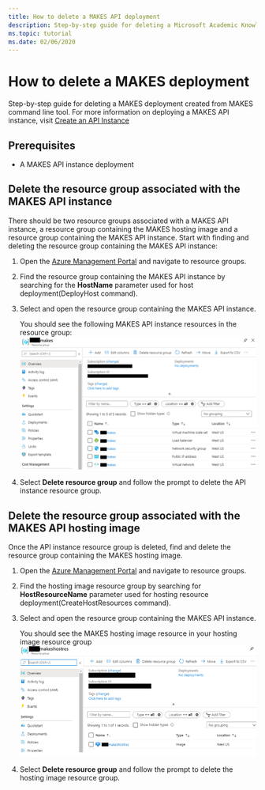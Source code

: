 ```yaml
---
title: How to delete a MAKES API deployment
description: Step-by-step guide for deleting a Microsoft Academic Knowledge Exploration Service(MAKES) deployment using azure portal.
ms.topic: tutorial
ms.date: 02/06/2020
---
```


# How to delete a MAKES deployment

 Step-by-step guide for deleting a MAKES deployment created from MAKES command line tool. For more information on deploying a MAKES API instance, visit [Create an API Instance](get-started-create-api-instances.md)

## Prerequisites

- A MAKES API instance deployment

## Delete the resource group associated with the MAKES API instance

There should be two resource groups associated with a MAKES API instance, a resource group containing the MAKES hosting image and a resource group containing the MAKES API instance. Start with finding and deleting the resource group containing the MAKES API instance:

1. Open the [Azure Management Portal](https://portal.azure.com) and navigate to resource groups.

1. Find the resource group containing the MAKES API instance by searching for the **HostName** parameter used for host deployment(DeployHost command).  

1. Select and open the resource group containing the MAKES API instance.

    You should see the following MAKES API instance resources in the resource group:
    ![makes deployment resources](media/makes-deployment-resources.png)

1. Select **Delete resource group** and follow the prompt to delete the API instance resource group.

## Delete the resource group associated with the MAKES API hosting image

Once the API instance resource group is deleted, find and delete the resource group containing the MAKES hosting image.

1. Open the [Azure Management Portal](https://portal.azure.com) and navigate to resource groups.

1. Find the hosting image resource group by searching for **HostResourceName** parameter used for hosting resource deployment(CreateHostResources command).  

1. Select and open the resource group containing the MAKES API instance.

    You should see the MAKES hosting image resource in your hosting image resource group
    ![makes hosting resources](media/makes-hosting-resources.png)

1. Select **Delete resource group** and follow the prompt to delete the hosting image resource group.  
